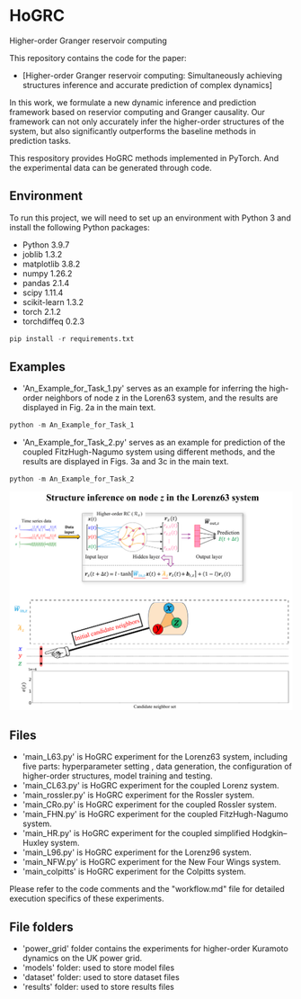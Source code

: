 # HoGRC
Higher-order Granger reservoir computing

This repository contains the code for the paper:
- [Higher-order Granger reservoir computing: Simultaneously achieving structures inference and accurate prediction of complex dynamics]

In this work, we formulate a new dynamic inference and prediction framework based on reservior computing and Granger causality. 
Our framework can not only accurately infer the higher-order structures of the system, but also significantly outperforms the baseline methods in prediction tasks. 

This respository provides HoGRC methods implemented in PyTorch. And the experimental data can be generated through code.

## Environment 
To run this project, we will need to set up an environment with Python 3 and install the following Python packages:
- Python 3.9.7
- joblib 1.3.2
- matplotlib 3.8.2
- numpy 1.26.2
- pandas 2.1.4
- scipy 1.11.4
- scikit-learn 1.3.2
- torch 2.1.2
- torchdiffeq 0.2.3

```python
pip install -r requirements.txt
```

## Examples
- 'An_Example_for_Task_1.py' serves as an example for inferring the high-order neighbors of node z in the Loren63 system, and the results are displayed in Fig. 2a in the main text.
```python
python -m An_Example_for_Task_1
```
- 'An_Example_for_Task_2.py' serves as an example for prediction of the coupled FitzHugh-Nagumo system using different methods, and the results are displayed in Figs. 3a and 3c in the main text.
```python
python -m An_Example_for_Task_2
```

![img](https://github.com/CsnowyLstar/HoGRC/blob/main/Simple_example.gif)

## Files
- 'main_L63.py' is HoGRC experiment for the Lorenz63 system, including five parts: hyperparameter setting , data generation, the configuration of higher-order structures, model training and testing.
- 'main_CL63.py' is HoGRC experiment for the coupled Lorenz system.
- 'main_rossler.py' is HoGRC experiment for the Rossler system.
- 'main_CRo.py' is HoGRC experiment for the coupled Rossler system.
- 'main_FHN.py' is HoGRC experiment for the coupled FitzHugh-Nagumo system.
- 'main_HR.py' is HoGRC experiment for the coupled simplified Hodgkin–Huxley system.
- 'main_L96.py' is HoGRC experiment for the Lorenz96 system.
- 'main_NFW.py' is HoGRC experiment for the New Four Wings system.
- 'main_colpitts' is HoGRC experiment for the Colpitts system.

Please refer to the code comments and the "workflow.md" file for detailed execution specifics of these experiments.

## File folders
- 'power_grid' folder contains the experiments for higher-order Kuramoto dynamics on the UK power grid.
- 'models' folder: used to store model files
- 'dataset' folder: used to store dataset files
- 'results' folder: used to store results files

